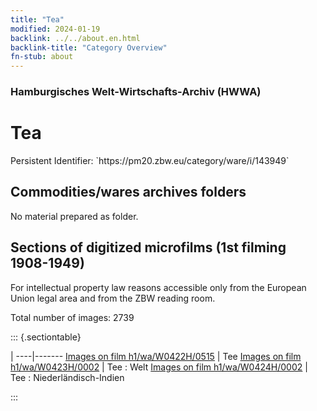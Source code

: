 ```yaml
---
title: "Tea"
modified: 2024-01-19
backlink: ../../about.en.html
backlink-title: "Category Overview"
fn-stub: about
---
```


### Hamburgisches Welt-Wirtschafts-Archiv (HWWA)

# Tea

<div class="hint">Persistent Identifier: `https://pm20.zbw.eu/category/ware/i/143949`</div>







## Commodities/wares archives folders





No material prepared as folder.



<a id="filmsections" />

## Sections of digitized microfilms (1st filming 1908-1949)

<p>For intellectual property law reasons accessible only from the European Union legal area and from the ZBW reading room.</p>



<p>Total number of images: 2739</p>




::: {.sectiontable}

 | 
----|-------
<a class="btn" href="https://pm20.zbw.eu/film/h1/wa/W0422H/0515" rel="nofollow">Images on film h1/wa/W0422H/0515</a> | Tee
<a class="btn" href="https://pm20.zbw.eu/film/h1/wa/W0423H/0002" rel="nofollow">Images on film h1/wa/W0423H/0002</a> | Tee : Welt
<a class="btn" href="https://pm20.zbw.eu/film/h1/wa/W0424H/0002" rel="nofollow">Images on film h1/wa/W0424H/0002</a> | Tee : Niederländisch-Indien


:::

















